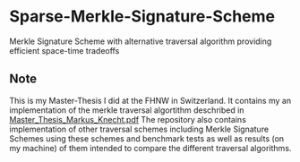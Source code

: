 # Sparse-Merkle-Signature-Scheme
Merkle Signature Scheme with alternative traversal algorithm providing efficient space-time tradeoffs

## Note
This is my Master-Thesis I did at the FHNW in Switzerland. 
It contains my an implementation of the merkle traversal algortithm deschribed in [Master_Thesis_Markus_Knecht.pdf](Master_Thesis_Markus_Knecht.pdf)
The repository also contains implementation of other traversal schemes including Merkle Signature Schemes using these schemes and benchmark tests as well as results (on my machine) of them intended to compare the different traversal algorithms.
